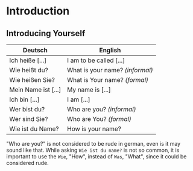 # Introduction

## Introducing Yourself

| Deutsch             | English                         |
| ------------------- | ------------------------------- |
| Ich heiße [...]     | I am to be called [...]         |
| Wie heißt du?       | What is your name? _(informal)_ |
| Wie heißen Sie?     | What is Your name? _(formal)_   |
| Mein Name ist [...] | My name is [...]                |
| Ich bin [...]       | I am [...]                      |
| Wer bist du?        | Who are you? _(informal)_       |
| Wer sind Sie?       | Who are You? _(formal)_         |
| Wie ist du Name?    | How is your name?               |

"Who are you?" is not considered to be rude in german, even is it may sound like that. While asking `Wie ist du name?` is not so common, it is important to use the `Wie`, "How", instead of `Was`, "What", since it could be considered rude.
